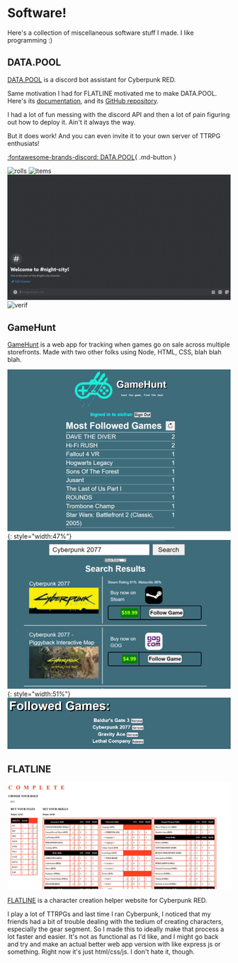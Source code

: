 # Software!
Here's a collection of miscellaneous software stuff I made. I like programming :)

## DATA.POOL

[DATA.POOL](https://jollista.github.io/DATA.POOL/) is a discord bot assistant for Cyberpunk RED.

Same motivation I had for FLATLINE motivated me to make DATA.POOL. Here's its [documentation](https://jollista.github.io/DATA.POOL/), and its [GitHub repository](https://github.com/jollista/DATA.POOL/).

I had a lot of fun messing with the discord API and then a lot of pain figuring out how to deploy it. Ain't it always the way.

But it does work! And you can even invite it to your own server of TTRPG enthusiats! 

[:fontawesome-brands-discord: DATA.POOL](https://discord.com/oauth2/authorize?client_id=1179341761991159908&permissions=2147485696&scope=bot){ .md-button }

![rolls](img/datapool/datapool-rolls.gif)
![items](img/datapool/datapool-items.gif)
![rules](img/datapool/datapool-rules.gif)
![verif](img/datapool/datapool-verify.gif)

## GameHunt

[GameHunt](https://game-hunt.vercel.app/) is a web app for tracking when games go on sale across multiple storefronts. Made with two other folks using Node, HTML, CSS, blah blah blah.

![mostfollowed](img/gamehunt/mostfollowed.png){: style="width:47%"}
![search](img/gamehunt/searchgame.png){: style="width:51%"}
![followed](img/gamehunt/followedgames.png)

## FLATLINE
![flatline](img/flatline/Capture.JPG)

[FLATLINE](https://jollista.github.io/Flatline/) is a character creation helper website for Cyberpunk RED. 

I play a lot of TTRPGs and last time I ran Cyberpunk, I noticed that my friends had a bit of trouble dealing with the tedium of creating characters, especially the gear segment. So I made this to ideally make that process a lot faster and easier. It's not as functional as I'd like, and I might go back and try and make an actual better web app version with like express js or something. Right now it's just html/css/js. I don't hate it, though.